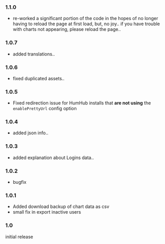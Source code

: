

### 1.1.0

- re-worked a significant portion of the code in the hopes of no longer having to reload the page at first load, but, no joy..
if you have trouble with charts not appearing, please reload the page..

### 1.0.7

- added translations..

### 1.0.6

- fixed duplicated assets..

### 1.0.5

- Fixed redirection issue for HumHub installs that **are not using** the `enablePrettyUrl` config option

### 1.0.4

- added json info..

### 1.0.3

- added explanation about Logins data..

### 1.0.2

- bugfix

### 1.0.1

- Added download backup of chart data as csv
- small fix in export inactive users

### 1.0

initial release